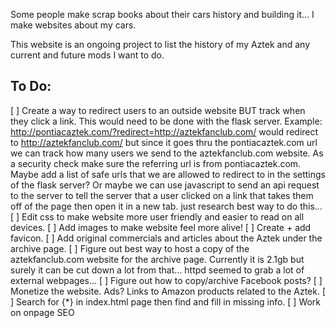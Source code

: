 Some people make scrap books about their cars history and building it... I make websites about my cars.

This website is an ongoing project to list the history of my Aztek and any current and future mods I want to do.

## To Do:
[ ] Create a way to redirect users to an outside website BUT track when they click a link. This would need to be done with the flask server. Example: http://pontiacaztek.com/?redirect=http://aztekfanclub.com/ would redirect to http://aztekfanclub.com/ but since it goes thru the pontiacaztek.com url we can track how many users we send to the aztekfanclub.com website. As a security check make sure the referring url is from pontiacaztek.com. Maybe add a list of safe urls that we are allowed to redirect to in the settings of the flask server? Or maybe we can use javascript to send an api request to the server to tell the server that a user clicked on a link that takes them off of the page then open it in a new tab. just research best way to do this...
[ ] Edit css to make website more user friendly and easier to read on all devices.
[ ] Add images to make website feel more alive!
[ ] Create + add favicon.
[ ] Add original commercials and articles about the Aztek under the archive page.
[ ] Figure out best way to host a copy of the aztekfanclub.com website for the archive page. Currently it is 2.1gb but surely it can be cut down a lot from that... httpd seemed to grab a lot of external webpages...
[ ] Figure out how to copy/archive Facebook posts?
[ ] Monetize the website. Ads? Links to Amazon products related to the Aztek.
[ ] Search for {*} in index.html page then find and fill in missing info.
[ ] Work on onpage SEO